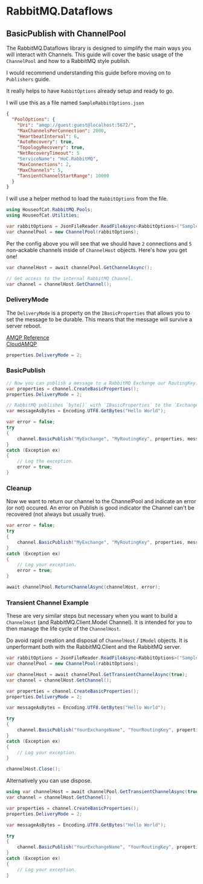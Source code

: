 ﻿# RabbitMQ.Dataflows
## BasicPublish with ChannelPool

The RabbitMQ.Dataflows library is designed to simplify the main ways you will interact
with Channels. This guide will cover the basic usage of the `ChannelPool` and how to a
RabbitMQ style publish.

I would recommend understanding this guide before moving on to `Publishers` guide.

It really helps to have `RabbitOptions` already setup and ready to go.

I will use this as a file named `SampleRabbitOptions.json`
```json
{
  "PoolOptions": {
    "Uri": "amqp://guest:guest@localhost:5672/",
    "MaxChannelsPerConnection": 2000,
    "HeartbeatInterval": 6,
    "AutoRecovery": true,
    "TopologyRecovery": true,
    "NetRecoveryTimeout": 5
    "ServiceName": "HoC.RabbitMQ",
    "MaxConnections": 2,
    "MaxChannels": 5,
    "TansientChannelStartRange": 10000
  }
}
```

I will use a helper method to load the `RabbitOptions` from the file.

```csharp
using HouseofCat.RabbitMQ.Pools;
using HouseofCat.Utilities;

var rabbitOptions = JsonFileReader.ReadFileAsync<RabbitOptions>("SampleRabbitOptions.json");
var channelPool = new ChannelPool(rabbitOptions);
```

Per the config above you will see that we should have `2` connections and `5` non-ackable
channels inside of `ChannelHost` objects. Here's how you get one!

```csharp
var channelHost = await channelPool.GetChannelAsync();

// Get access to the internal RabbitMQ Channel. 
var channel = channelHost.GetChannel();
```

### DeliveryMode
The `DeliveryMode` is a property on the `IBasicProperties` that allows you to set the
message to be durable. This means that the message will survive a server reboot.

[AMQP Reference](https://www.rabbitmq.com/amqp-0-9-1-reference)  
[CloudAMQP](https://www.cloudamqp.com/blog/faq-what-is-the-delivery-mode-in-amqp.html)
```csharp
properties.DeliveryMode = 2;
```

### BasicPublish
```csharp
// Now you can publish a message to a RabbitMQ Exchange our RoutingKey.
var properties = channel.CreateBasicProperties();
properties.DeliveryMode = 2;

// RabbitMQ publishes `byte[]` with `IBasicProperties` to the `Exchange` with a `RoutingKey`.
var messageAsBytes = Encoding.UTF8.GetBytes("Hello World");

var error = false;
try
{
    channel.BasicPublish("MyExchange", "MyRoutingKey", properties, messageAsBytes);
}
catch (Exception ex)
{
    // Log the exception.
    error = true;
}
```

### Cleanup
Now we want to return our channel to the ChannelPool and indicate an error (or not) occured.
An error on Publish is good indicator the Channel can't be recovered (not always but usually
true).
```csharp
var error = false;
try
{
    channel.BasicPublish("MyExchange", "MyRoutingKey", properties, messageAsBytes);
}
catch (Exception ex)
{
    // Log your exception.
    error = true;
}

await channelPool.ReturnChannelAsync(channelHost, error);
```

### Transient Channel Example
These are very similar steps but necessary when you want to build a `ChannelHost` (and RabbitMQ.Client.Model Channel). It is intended for you
to then manage the life cycle of the `ChannelHost`.

Do avoid rapid creation and disposal of `ChannelHost` / `IModel` objects. It is unperformant both with the RabbitMQ.Client and the RabbitMQ server.

```csharp
var rabbitOptions = JsonFileReader.ReadFileAsync<RabbitOptions>("SampleRabbitOptions.json");
var channelPool = new ChannelPool(rabbitOptions);

var channelHost = await channelPool.GetTransientChannelAsync(true);
var channel = channelHost.GetChannel();

var properties = channel.CreateBasicProperties();
properties.DeliveryMode = 2;

var messageAsBytes = Encoding.UTF8.GetBytes("Hello World");

try
{
    channel.BasicPublish("YourExchangeName", "YourRoutingKey", properties, messageAsBytes);
}
catch (Exception ex)
{
	// Log your exception.
}

channelHost.Close();
```

Alternatively you can use dispose.
```csharp
using var channelHost = await channelPool.GetTransientChannelAsync(true);
var channel = channelHost.GetChannel();

var properties = channel.CreateBasicProperties();
properties.DeliveryMode = 2;

var messageAsBytes = Encoding.UTF8.GetBytes("Hello World");

try
{
    channel.BasicPublish("YourExchangeName", "YourRoutingKey", properties, messageAsBytes);
}
catch (Exception ex)
{
	// Log your exception.
}
```
